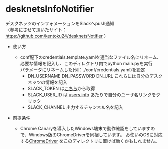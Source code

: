 # desknetsInfoNotifier
デスクネッツのインフォメーションをSlackへpush通知  
（参考にさせて頂いたサイト：https://github.com/kentoku24/desknetsNotifier ）

- 使い方
  * conf配下のcredentials.template.yamlを適当なファイル名にリネーム、必要な情報を記入し、このディレクトリ内でpython main.pyを実行  
    パラメータにリネームした(例：./conf/credentials.yaml)を設定 
    - DN_USERNAME DN_PASSWORD DN_URL これらには自分のデスクネッツの情報を記入
    - SLACK_TOKEN は[こちら](https://api.slack.com/custom-integrations/legacy-tokens)から取得
    - SLACK_USER_ID は [users.info](https://api.slack.com/methods/users.info/test) あたりで自分のユーザ名リンクをクリック
    - SLACK_CHANNEL 出力するチャンネル名を記入

- 前提条件
  * Chrome Canaryを導入したWindows端末で動作確認をしていますので、Windows版のChromeDriverを同梱しています。
  お使いのOSに対応する[ChromeDriver](https://sites.google.com/a/chromium.org/chromedriver/) をこのディレクトリに置けば動くかもしれません。
  
  
